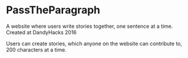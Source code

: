 # PassTheParagraph
A website where users write stories together, one sentence at a time.  Created at DandyHacks 2016


Users can create stories, which anyone on the website can contribute to, 200 characters at a time.
